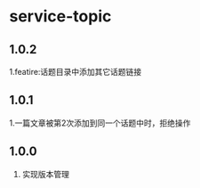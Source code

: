 # service-topic

## 1.0.2
1.featire:话题目录中添加其它话题链接

## 1.0.1
1.一篇文章被第2次添加到同一个话题中时，拒绝操作

## 1.0.0
1. 实现版本管理
